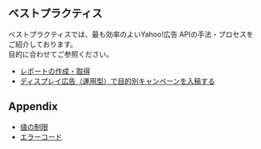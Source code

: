 ## ベストプラクティス
ベストプラクティスでは、最も効率のよいYahoo!広告 APIの手法・プロセスをご紹介しております。<br>目的に合わせてご参照ください。
* [レポートの作成・取得](./display_ads_report.md)
* [ディスプレイ広告（運用型）で目的別キャンペーンを入稿する](./display_ads_campaign.md)

## Appendix
* [値の制限](./constraints.md)
* [エラーコード](./errorcodes.md)

